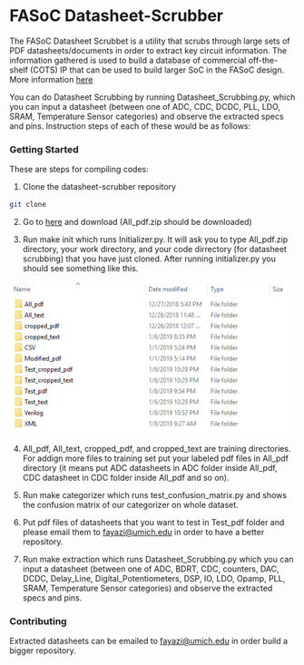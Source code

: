 # FASoC Datasheet-Scrubber
The FASoC Datasheet Scrubbet is a utility that scrubs through large sets of PDF datasheets/documents in order to extract key circuit information. The information gathered is used to build a database of commercial off-the-shelf (COTS) IP that can be used to build larger SoC in the FASoC design. More information [here](https://fasoc.engin.umich.edu/datasheet-scrubber)

You can do Datasheet Scrubbing by running Datasheet_Scrubbing.py, which you can input a datasheet (between one of ADC, CDC, DCDC, PLL, LDO, SRAM, Temperature Sensor categories) and observe the extracted specs and pins. Instruction steps of each of these would be as follows:

### Getting Started
These are steps for compiling codes:
1. Clone the datasheet-scrubber repository
```bash
git clone 
```
2. Go to [here](https://www.dropbox.com/s/ixrf3t2dl1a9p4s/All_pdf.zip?dl=0) and download (All_pdf.zip should be downloaded)

3. Run make init which runs Initializer.py. It will ask you to type All_pdf.zip directory, your work directory, and your code dirrectory (for datasheet scrubbing) that you have just cloned. After running initializer.py you should see something like this.

![](src/docs/fig1.png)

4. All_pdf, All_text, cropped_pdf, and cropped_text are training directories. For addign more files to training set put your labeled pdf files in All_pdf directory (it means put ADC datasheets in ADC folder inside All_pdf, CDC datasheet in CDC folder inside All_pdf and so on).

5. Run make categorizer which runs test_confusion_matrix.py and shows the confusion matrix of our categorizer on whole dataset.

6. Put pdf files of datasheets that you want to test in Test_pdf folder and please email them to fayazi@umich.edu in order to have a better repository.

7. Run make extraction which runs Datasheet_Scrubbing.py which you can input a datasheet (between one of ADC, BDRT, CDC, counters, DAC, DCDC, Delay_Line, Digital_Potentiometers, DSP, IO, LDO, Opamp, PLL, SRAM, Temperature Sensor categories) and observe the extracted specs and pins. 

### Contributing
Extracted datasheets can be emailed to fayazi@umich.edu in order build a bigger repository.

